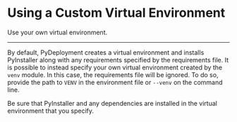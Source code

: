 # Using a Custom Virtual Environment

Use your own virtual environment.

---

By default, PyDeployment creates a virtual environment and installs PyInstaller
along with any requirements specified by the requirements file. It is possible
to instead specify your own virtual environment created by the `venv` module.
In this case, the requirements file will be ignored. To do so, provide the path
to `VENV` in the environment file or `--venv` on the command line.

Be sure that PyInstaller and any dependencies are installed in the virtual
environment that you specify.
